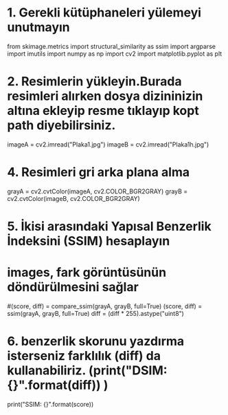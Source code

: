

# 1. Gerekli kütüphaneleri yülemeyi unutmayın
from skimage.metrics import structural_similarity as ssim
import argparse
import imutils
import numpy as np
import cv2
import matplotlib.pyplot as plt
# 2. Resimlerin yükleyin.Burada resimleri alırken dosya dizininizin altına ekleyip resme tıklayıp kopt path diyebilirsiniz.
imageA = cv2.imread("Plaka1.jpg")
imageB = cv2.imread("Plaka1h.jpg")
# 4. Resimleri gri arka plana alma
grayA = cv2.cvtColor(imageA, cv2.COLOR_BGR2GRAY)
grayB = cv2.cvtColor(imageB, cv2.COLOR_BGR2GRAY)

# 5.  İkisi arasındaki Yapısal Benzerlik İndeksini (SSIM) hesaplayın
# images, fark görüntüsünün döndürülmesini sağlar
#(score, diff) = compare_ssim(grayA, grayB, full=True)
(score, diff) = ssim(grayA, grayB, full=True)
diff = (diff * 255).astype("uint8")

# 6. benzerlik skorunu yazdırma isterseniz farklılık (diff) da kullanabiliriz. (print("DSIM: {}".format(diff))  )
print("SSIM: {}".format(score))  
